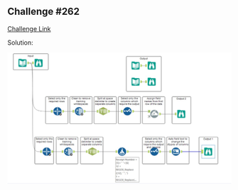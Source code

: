 ## Challenge #262

[Challenge Link](https://community.alteryx.com/t5/Weekly-Challenge/Challenge-262-With-invoice/td-p/742857)

Solution:

<img src="Challenge 262.jpg">


